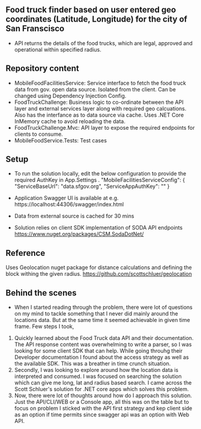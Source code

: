 ## Food truck finder based on user entered geo coordinates (Latitude, Longitude) for the city of San Franscisco
 - API returns the details of the food trucks, which are legal, approved and operational within specified radius.

 ## Repository content
 - MobileFoodFacilitiesService:  Service interface to fetch the food truck data from gov. open data source. Isolated from the client. Can be changed using Dependency Injection Config.
 - FoodTruckChallenge: Business logic to co-ordinate between the API layer and external services layer along with required geo calcuations. Also has the interfance as to data source via cache. Uses .NET Core InMemory cache to avoid reloading the data. 
 - FoodTruckChallenge.Mvc: API layer to expose the required endpoints for clients to consume.
 - MobileFoodService.Tests: Test cases


 ## Setup
 - To run the solution locally, edit the below configuration to provide the required AuthKey in App.Settings .
     "MobileFacilitiesServiceConfig": {
        "ServiceBaseUrl": "data.sfgov.org",
        "ServiceAppAuthKey": ""
      }
- Application Swagger UI is available at e.g. https://localhost:44306/swagger/index.html 

- Data from external source is cached for 30 mins

- Solution relies on client SDK implementation of SODA API endpoints https://www.nuget.org/packages/CSM.SodaDotNet/

## Reference 
Uses Geolocation nuget package for distance calculations and defining the block withing the given radius.
https://github.com/scottschluer/geolocation


## Behind the scenes
- When I started reading through the problem, there were lot of questions on my mind to tackle something that I never did mainly around the locations data. But at the same time it seemed achievable in given time frame. Few steps I took,
1. Quickly learned about the Food Truck data API and their documentation. The API response content was overwhelming to write a parser, so I was looking for some client SDK that can help. While going throuhg their Developer documentation I found about the access strategy as well as the available SDK. This was a breather in time crunch situation.
2. Secondly, I was looking to explore around how the location data is interpreted and consumed. I was focused on searching the solution which can give me long, lat and radius based search. I came across the Scott Schluer's solution for .NET core apps which solves this problem.
3. Now, there were lot of thoughts around how do I approach this solution. Just the API/CLI/WEB or a Console app, all this was on the table but to focus on problem I sticked with the API first strategy and kep client side as an option if time permits since swagger api was an option with Web API.
